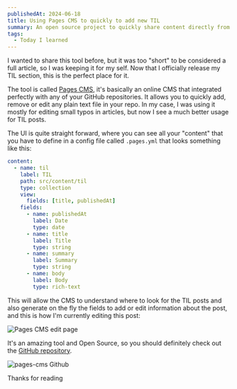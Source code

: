 ```yaml
---
publishedAt: 2024-06-18
title: Using Pages CMS to quickly to add new TIL
summary: An open source project to quickly share content directly from the browser
tags:
  - Today I learned
---
```


I wanted to share this tool before, but it was too "short" to be considered a full article, so I was keeping it for my self. Now that I officially release my TIL section, this is the perfect place for it.

The tool is called [Pages CMS](https://pagescms.org/), it's basically an online CMS that integrated perfectly with any of your GitHub repositories. It allows you to quickly add, remove or edit any plain text file in your repo. In my case, I was using it mostly for editing small typos in articles, but now I see a much better usage for TIL posts.

The UI is quite straight forward, where you can see all your "content" that you have to define in a config file called `.pages.yml` that looks something like this:

```yml
content:
  - name: til
    label: TIL
    path: src/content/til
    type: collection
    view:
      fields: [title, publishedAt]
    fields:
      - name: publishedAt
        label: Date
        type: date
      - name: title
        label: Title
        type: string
      - name: summary
        label: Summary
        type: string
      - name: body
        label: Body
        type: rich-text
```

This will allow the CMS to understand where to look for the TIL posts and also generate on the fly the fields to add or edit information about the post, and this is how I'm currently editing this post:

![Pages CMS edit page](../../static/assets/til/pages-cms/screenshot.png)

It's an amazing tool and Open Source, so you should definitely check out the [GitHub repository](https://github.com/pages-cms/pages-cms).

![pages-cms Github](https://opengraph.githubassets.com/EmaSuriano/pages-cms/pages-cms)

Thanks for reading

